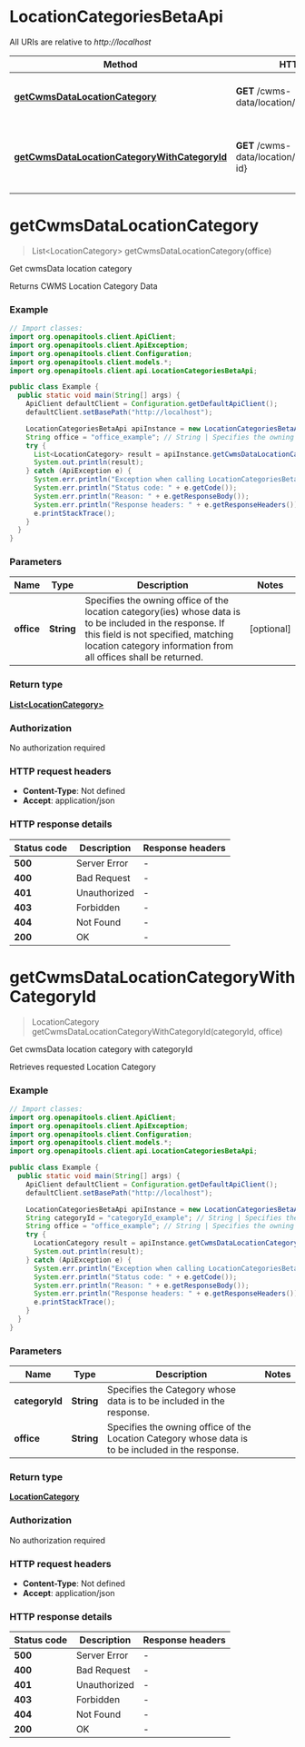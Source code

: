 # LocationCategoriesBetaApi

All URIs are relative to *http://localhost*

| Method | HTTP request | Description |
|------------- | ------------- | -------------|
| [**getCwmsDataLocationCategory**](LocationCategoriesBetaApi.md#getCwmsDataLocationCategory) | **GET** /cwms-data/location/category | Get cwmsData location category |
| [**getCwmsDataLocationCategoryWithCategoryId**](LocationCategoriesBetaApi.md#getCwmsDataLocationCategoryWithCategoryId) | **GET** /cwms-data/location/category/{category-id} | Get cwmsData location category with categoryId |


<a name="getCwmsDataLocationCategory"></a>
# **getCwmsDataLocationCategory**
> List&lt;LocationCategory&gt; getCwmsDataLocationCategory(office)

Get cwmsData location category

Returns CWMS Location Category Data

### Example
```java
// Import classes:
import org.openapitools.client.ApiClient;
import org.openapitools.client.ApiException;
import org.openapitools.client.Configuration;
import org.openapitools.client.models.*;
import org.openapitools.client.api.LocationCategoriesBetaApi;

public class Example {
  public static void main(String[] args) {
    ApiClient defaultClient = Configuration.getDefaultApiClient();
    defaultClient.setBasePath("http://localhost");

    LocationCategoriesBetaApi apiInstance = new LocationCategoriesBetaApi(defaultClient);
    String office = "office_example"; // String | Specifies the owning office of the location category(ies) whose data is to be included in the response. If this field is not specified, matching location category information from all offices shall be returned.
    try {
      List<LocationCategory> result = apiInstance.getCwmsDataLocationCategory(office);
      System.out.println(result);
    } catch (ApiException e) {
      System.err.println("Exception when calling LocationCategoriesBetaApi#getCwmsDataLocationCategory");
      System.err.println("Status code: " + e.getCode());
      System.err.println("Reason: " + e.getResponseBody());
      System.err.println("Response headers: " + e.getResponseHeaders());
      e.printStackTrace();
    }
  }
}
```

### Parameters

| Name | Type | Description  | Notes |
|------------- | ------------- | ------------- | -------------|
| **office** | **String**| Specifies the owning office of the location category(ies) whose data is to be included in the response. If this field is not specified, matching location category information from all offices shall be returned. | [optional] |

### Return type

[**List&lt;LocationCategory&gt;**](LocationCategory.md)

### Authorization

No authorization required

### HTTP request headers

 - **Content-Type**: Not defined
 - **Accept**: application/json

### HTTP response details
| Status code | Description | Response headers |
|-------------|-------------|------------------|
| **500** | Server Error |  -  |
| **400** | Bad Request |  -  |
| **401** | Unauthorized |  -  |
| **403** | Forbidden |  -  |
| **404** | Not Found |  -  |
| **200** | OK |  -  |

<a name="getCwmsDataLocationCategoryWithCategoryId"></a>
# **getCwmsDataLocationCategoryWithCategoryId**
> LocationCategory getCwmsDataLocationCategoryWithCategoryId(categoryId, office)

Get cwmsData location category with categoryId

Retrieves requested Location Category

### Example
```java
// Import classes:
import org.openapitools.client.ApiClient;
import org.openapitools.client.ApiException;
import org.openapitools.client.Configuration;
import org.openapitools.client.models.*;
import org.openapitools.client.api.LocationCategoriesBetaApi;

public class Example {
  public static void main(String[] args) {
    ApiClient defaultClient = Configuration.getDefaultApiClient();
    defaultClient.setBasePath("http://localhost");

    LocationCategoriesBetaApi apiInstance = new LocationCategoriesBetaApi(defaultClient);
    String categoryId = "categoryId_example"; // String | Specifies the Category whose data is to be included in the response.
    String office = "office_example"; // String | Specifies the owning office of the Location Category whose data is to be included in the response.
    try {
      LocationCategory result = apiInstance.getCwmsDataLocationCategoryWithCategoryId(categoryId, office);
      System.out.println(result);
    } catch (ApiException e) {
      System.err.println("Exception when calling LocationCategoriesBetaApi#getCwmsDataLocationCategoryWithCategoryId");
      System.err.println("Status code: " + e.getCode());
      System.err.println("Reason: " + e.getResponseBody());
      System.err.println("Response headers: " + e.getResponseHeaders());
      e.printStackTrace();
    }
  }
}
```

### Parameters

| Name | Type | Description  | Notes |
|------------- | ------------- | ------------- | -------------|
| **categoryId** | **String**| Specifies the Category whose data is to be included in the response. | |
| **office** | **String**| Specifies the owning office of the Location Category whose data is to be included in the response. | |

### Return type

[**LocationCategory**](LocationCategory.md)

### Authorization

No authorization required

### HTTP request headers

 - **Content-Type**: Not defined
 - **Accept**: application/json

### HTTP response details
| Status code | Description | Response headers |
|-------------|-------------|------------------|
| **500** | Server Error |  -  |
| **400** | Bad Request |  -  |
| **401** | Unauthorized |  -  |
| **403** | Forbidden |  -  |
| **404** | Not Found |  -  |
| **200** | OK |  -  |

